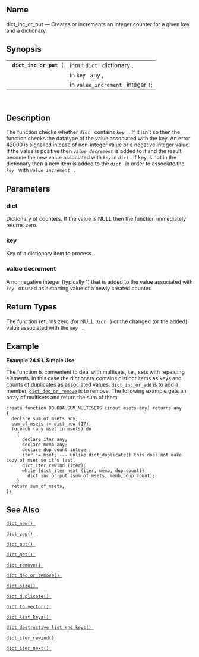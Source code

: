 <div>

<div>

</div>

<div>

## Name

dict_inc_or_put — Creates or increments an integer counter for a given
key and a dictionary.

</div>

<div>

## Synopsis

<div>

|                              |                                    |
|------------------------------|------------------------------------|
| ` `**`dict_inc_or_put`**` (` | inout `dict ` dictionary ,         |
|                              | in `key ` any ,                    |
|                              | in `value_increment ` integer `)`; |

<div>

 

</div>

</div>

</div>

<div>

## Description

The function checks whether *`dict `* contains *`key `* . If it isn't so
then the function checks the datatype of the value associated with the
key. An error 42000 is signalled in case of non-integer value or a
negative integer value. If the value is positive then
*`value_decrement`* is added to it and the result become the new value
associated with *`key`* in *`dict`* . If key is not in the dictionary
then a new item is added to the *`dict `* in order to associate the
*`key `* with *`value_increment `* .

</div>

<div>

## Parameters

<div>

### dict

Dictionary of counters. If the value is NULL then the function
immediately returns zero.

</div>

<div>

### key

Key of a dictionary item to process.

</div>

<div>

### value decrement

A nonnegative integer (typically 1) that is added to the value
associated with *`key `* or used as a starting value of a newly created
counter.

</div>

</div>

<div>

## Return Types

The function returns zero (for NULL *`dict `* ) or the changed (or the
added) value associated with the *`key `* .

</div>

<div>

## Example

<div>

**Example 24.91. Simple Use**

<div>

The function is convenient to deal with multisets, i.e., sets with
repeating elements. In this case the dictionary contains distinct items
as keys and counts of duplicates as associated values. `dict_inc_or_add`
is to add a member, <a href="fn_dict_dec_or_remove.html" class="link"
title="dict_dec_or_remove"><code
class="function">dict_dec_or_remove</code></a> is to remove. The
following example gets an array of multisets and return the sum of them.

``` screen
create function DB.DBA.SUM_MULTISETS (inout msets any) returns any
{
  declare sum_of_msets any;
  sum_of_msets := dict_new (17);
  foreach (any mset in msets) do
    {
      declare iter any;
      declare memb any;
      declare dup_count integer;
      iter := mset; --- unlike dict_duplicate() this does not make copy of mset so it's fast.
      dict_iter_rewind (iter);
      while (dict_iter_next (iter, memb, dup_count))
        dict_inc_or_put (sum_of_msets, memb, dup_count);
    }
  return sum_of_msets;
};
```

</div>

</div>

  

</div>

<div>

## See Also

<a href="fn_dict_new.html" class="link" title="dict_new"><code
class="function">dict_new() </code></a>

<a href="fn_dict_zap.html" class="link" title="dict_zap"><code
class="function">dict_zap() </code></a>

<a href="fn_dict_put.html" class="link" title="dict_put"><code
class="function">dict_put() </code></a>

<a href="fn_dict_get.html" class="link" title="dict_get"><code
class="function">dict_get() </code></a>

<a href="fn_dict_remove.html" class="link" title="dict_remove"><code
class="function">dict_remove() </code></a>

<a href="fn_dict_dec_or_remove.html" class="link"
title="dict_dec_or_remove"><code
class="function">dict_dec_or_remove() </code></a>

<a href="fn_dict_size.html" class="link" title="dict_size"><code
class="function">dict_size() </code></a>

<a href="fn_dict_duplicate.html" class="link"
title="dict_duplicate"><code
class="function">dict_duplicate() </code></a>

<a href="fn_dict_to_vector.html" class="link"
title="dict_to_vector"><code
class="function">dict_to_vector() </code></a>

<a href="fn_dict_list_keys.html" class="link"
title="dict_list_keys"><code
class="function">dict_list_keys() </code></a>

<a href="fn_dict_destructive_list_rnd_keys.html" class="link"
title="dict_destructive_list_rnd_keys"><code
class="function">dict_destructive_list_rnd_keys() </code></a>

<a href="fn_dict_iter_rewind.html" class="link"
title="dict_iter_rewind"><code
class="function">dict_iter_rewind() </code></a>

<a href="fn_dict_iter_next.html" class="link"
title="dict_iter_next"><code
class="function">dict_iter_next() </code></a>

</div>

</div>
